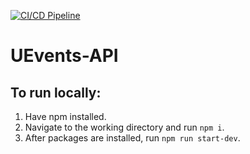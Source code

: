 [![CI/CD Pipeline](https://github.com/ECE493-Group11-UEvents/UEvents-API/workflows/Aws_Deploy.yml/badge.svg)](https://github.com/ECE493-Group11-UEvents/UEvents-API/actions/workflows/Aws_Deploy.yml)

# UEvents-API

## To run locally: 
1. Have npm installed.
2. Navigate to the working directory and run `npm i`.
3. After packages are installed, run `npm run start-dev`.
